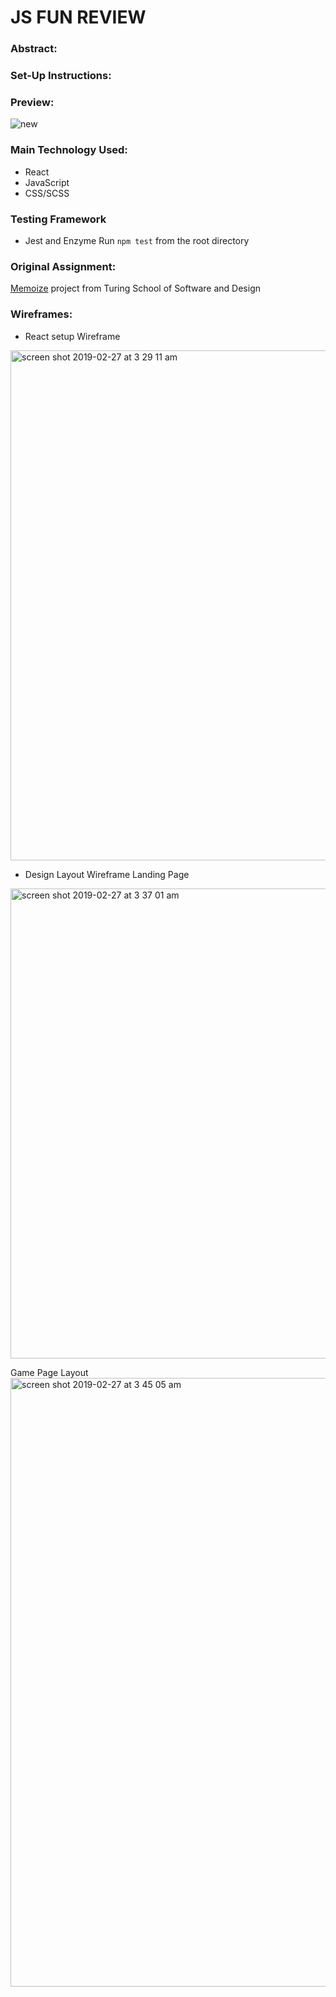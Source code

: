 # JS FUN REVIEW 

### Abstract:

### Set-Up Instructions:

### Preview:
![new](https://user-images.githubusercontent.com/41176822/53479971-790cb900-3a37-11e9-8555-d364c9e58993.gif)

### Main Technology Used:
* React
* JavaScript
* CSS/SCSS

### Testing Framework 
* Jest and Enzyme 
Run `npm test` from the root directory

### Original Assignment: 
[Memoize](http://frontend.turing.io/projects/memoize.html) project from Turing School of Software and Design

### Wireframes:

* React setup Wireframe
<img width="816" alt="screen shot 2019-02-27 at 3 29 11 am" src="https://user-images.githubusercontent.com/41176822/53483988-f89e8600-3a3f-11e9-8b7f-e6876e29200b.png">

* Design Layout Wireframe
Landing Page 
<img width="752" alt="screen shot 2019-02-27 at 3 37 01 am" src="https://user-images.githubusercontent.com/41176822/53484443-17e9e300-3a41-11e9-96a5-b5b44876ebf5.png">

Game Page Layout
<img width="974" alt="screen shot 2019-02-27 at 3 45 05 am" src="https://user-images.githubusercontent.com/41176822/53484910-284e8d80-3a42-11e9-99fd-765b443dd9b0.png">


